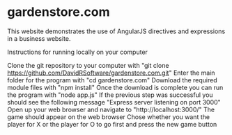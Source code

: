# gardenstore.com
This website demonstrates the use of AngularJS directives and expressions in a business website.

Instructions for running locally on your computer

Clone the git repository to your computer with "git clone https://github.com/DavidRSoftware/gardenstore.com.git"
Enter the main folder for the program with "cd gardenstore.com"
Download the required module files with "npm install"
Once the download is complete you can run the program with "node app.js"
If the previous step was successful you should see the following message "Express server listening on port 3000"
Open up your web browser and navigate to "http://localhost:3000/"
The game should appear on the web browser
Chose whether you want the player for X or the player for O to go first and press the new game button
